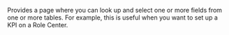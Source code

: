 Provides a page where you can look up and select one or more fields from one or more tables. For example, this is useful when you want to set up a KPI on a Role Center.

